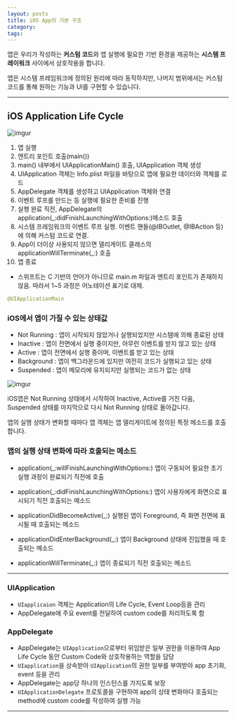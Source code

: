 ```yaml
---
layout: posts
title: iOS App의 기본 구조
category: 
tags: 
---
```

앱은 우리가 작성하는 **커스텀 코드**와 앱 실행에 필요한 기반 환경을 제공하는 **시스템 프레이워크** 사이에서 상호작용을 합니다.


앱은 시스템 프레임워크에 정의된 원리에 따라 동작하지만, 나머지 범위에서는 커스텀 코드를 통해 원하는 기능과 UI를 구현할 수 있습니다.

---
## iOS Application Life Cycle

![imgur](https://i.imgur.com/HlZoQEt.png)

1. 앱 실행
2. 엔트리 포인트 호출(main())
3. main() 내부에서 UIApplicationMain() 호출, UIApplication 객체 생성
4. UIApplication 객체는 Info.plist 파일을 바탕으로 앱에 필요한 데이터와 객체를 로드
5. AppDelegate 객체를 생성하고 UIApplication 객체와 연결
6. 이벤트 루프를 만드는 등 실행에 필요한 준비를 진행
7. 실행 완료 직전, AppDelegate의 application(_:didFinishLaunchingWithOptions:)메소드 호출
8. 시스템 프레임워크의 이벤트 루프 실행. 이벤트 핸들(@IBOutlet, @IBAction 등)에 의해 커스텀 코드로 연결.
9. App이 더이상 사용되지 않으면 델리게이트 클래스의 applicationWillTerminate(_:) 호출
10. 앱 종료

* 스위프트는 C 기반의 언어가 아니므로 main.m 파일과 엔트리 포인트가 존재하지 않음. 따라서 1~5 과정은 어노테이션 표기로 대체.
```swift
@UIApplicationMain
```

### iOS에서 앱이 가질 수 있는 상태값
* Not Running : 앱이 시작되지 않았거나 실행되었지만 시스템에 의해 종료된 상태
* Inactive : 앱이 전면에서 실행 중이지만, 아무런 이벤트를 받지 않고 있는 상태
* Active : 앱이 전면에서 실행 중이며, 이벤트를 받고 있는 상태
* Background : 앱이 백그라운드에 있지만 여전히 코드가 실행되고 있는 상태
* Suspended : 앱이 메모리에 유지되지만 실행되는 코드가 없는 상태

![imgur](https://i.imgur.com/FrxLth3.png)


iOS앱은 Not Running 상태에서 시작하여 Inactive, Active를 거친 다음, Suspended 상태를 마지막으로 다시 Not Running 상태로 돌아갑니다.

앱의 실행 상태가 변화할 때마다 앱 객체는 앱 델리게이트에 정의된 특정 메소드를 호출합니다.


### 앱의 실행 상태 변화에 따라 호출되는 메소드
* application(_:willFinishLaunchingWithOptions:)
앱이 구동되어 필요한 초기 실행 과정이 완료되기 직전에 호출

* application(_:didFinishLaunchingWithOptions:)
앱이 사용자에게 화면으로 표시되기 직전 호출되는 메소드

* applicationDidBecomeActive(_:)
실행된 앱이 Foreground, 즉 화면 전면에 표시될 때 호출되는 메소드

* applicationDidEnterBackground(_:)
앱이 Background 상태에 진입했을 때 호출되는 메소드

* applicationWillTerminate(_:)
앱이 종료되기 직전 호출되는 메소드


---
### UIApplication
* `UIapplicaion` 객체는 Application의 Life Cycle, Event Loop등을 관리
* AppDelegate에 주요 event를 전달하여 custom code를 처리하도록 함


### AppDelegate
* AppDelegate는 `UIApplication`으로부터 위임받은 일부 권한을 이용하여 App Life Cycle 동안 Custom Code와 상호작용하는 역할을 담당
* `UIapplication`을 상속받아 `UIApplication`의 권한 일부를 부여받아 app 초기화, event 등을 관리
* AppDelegate는 app당 하나의 인스턴스를 가지도록 보장
* `UIApplicationDelegate` 프로토콜을 구현하여 app의 상태 변화마다 호출되는 method에 custom code를 작성하여 실행 가능

---
